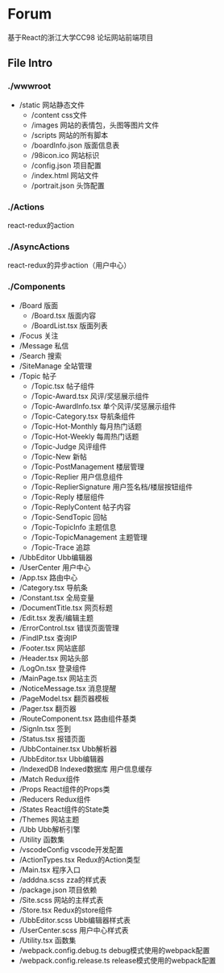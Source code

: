 # Forum
基于React的浙江大学CC98 论坛网站前端项目

## File Intro

### ./wwwroot
* /static  网站静态文件
  * /content  css文件
  * /images  网站的表情包，头图等图片文件 
  * /scripts 网站的所有脚本
  * /boardInfo.json 版面信息表
  * /98icon.ico 网站标识
  * /config.json 项目配置
  * /index.html 网站文件
  * /portrait.json 头饰配置
  
### ./Actions
react-redux的action

### ./AsyncActions
react-redux的异步action（用户中心）

### ./Components

* /Board 版面
  * /Board.tsx 版面内容
  * /BoardList.tsx 版面列表
* /Focus 关注
* /Message 私信
* /Search 搜索
* /SiteManage 全站管理
* /Topic 帖子
  * /Topic.tsx 帖子组件
  * /Topic-Award.tsx 风评/奖惩展示组件
  * /Topic-AwardInfo.tsx 单个风评/奖惩展示组件
  * /Topic-Category.tsx 导航条组件
  * /Topic-Hot-Monthly 每月热门话题
  * /Topic-Hot-Weekly 每周热门话题
  * /Topic-Judge 风评组件
  * /Topic-New 新帖
  * /Topic-PostManagement 楼层管理
  * /Topic-Replier 用户信息组件
  * /Topic-ReplierSignature 用户签名档/楼层按钮组件
  * /Topic-Reply 楼层组件
  * /Topic-ReplyContent 帖子内容
  * /Topic-SendTopic 回帖
  * /Topic-TopicInfo 主题信息
  * /Topic-TopicManagement 主题管理
  * /Topic-Trace 追踪
* /UbbEditor Ubb编辑器
* /UserCenter 用户中心
* /App.tsx 路由中心
* /Category.tsx 导航条
* /Constant.tsx 全局变量
* /DocumentTitle.tsx 网页标题
* /Edit.tsx 发表/编辑主题
* /ErrorControl.tsx 错误页面管理
* /FindIP.tsx 查询IP
* /Footer.tsx 网站底部
* /Header.tsx 网站头部
* /LogOn.tsx 登录组件
* /MainPage.tsx 网站主页
* /NoticeMessage.tsx 消息提醒
* /PageModel.tsx 翻页器模板
* /Pager.tsx 翻页器
* /RouteComponent.tsx 路由组件基类
* /SignIn.tsx 签到
* /Status.tsx 报错页面
* /UbbContainer.tsx Ubb解析器
* /UbbEditor.tsx Ubb编辑器
* /IndexedDB Indexed数据库 用户信息缓存
* /Match Redux组件
* /Props React组件的Props类
* /Reducers Redux组件
* /States React组件的State类
* /Themes 网站主题
* /Ubb Ubb解析引擎
* /Utility 函数集
* /vscodeConfig vscode开发配置
* /ActionTypes.tsx Redux的Action类型
* /Main.tsx 程序入口
* /adddna.scss zza的样式表
* /package.json 项目依赖
* /Site.scss 网站的主样式表
* /Store.tsx Redux的store组件
* /UbbEditor.scss Ubb编辑器样式表
* /UserCenter.scss 用户中心样式表
* /Utility.tsx 函数集
* /webpack.config.debug.ts debug模式使用的webpack配置
* /webpack.config.release.ts release模式使用的webpack配置

